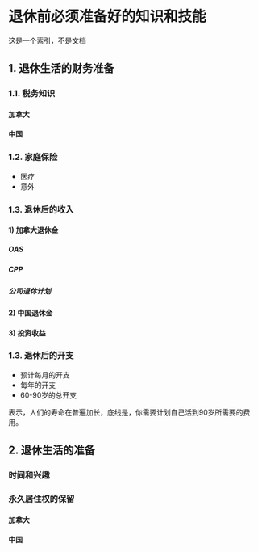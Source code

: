# 退休前必须准备好的知识和技能

这是一个索引，不是文档

## 1. 退休生活的财务准备

### 1.1. 税务知识

#### 加拿大

#### 中国

### 1.2. 家庭保险

- 医疗
- 意外

### 1.3. 退休后的收入

#### 1) 加拿大退休金

##### OAS

##### CPP

##### 公司退休计划

#### 2) 中国退休金

#### 3) 投资收益

### 1.3. 退休后的开支

- 预计每月的开支
- 每年的开支
- 60-90岁的总开支

表示，人们的寿命在普遍加长，底线是，你需要计划自己活到90岁所需要的费用。

## 2. 退休生活的准备

### 时间和兴趣

### 永久居住权的保留

#### 加拿大

#### 中国